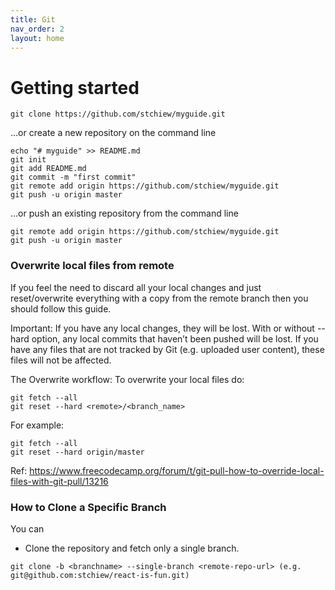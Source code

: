 ```yaml
---
title: Git
nav_order: 2
layout: home
---
```


# Getting started
```
git clone https://github.com/stchiew/myguide.git
```
…or create a new repository on the command line
```
echo "# myguide" >> README.md
git init
git add README.md
git commit -m "first commit"
git remote add origin https://github.com/stchiew/myguide.git
git push -u origin master
```
…or push an existing repository from the command line
```
git remote add origin https://github.com/stchiew/myguide.git
git push -u origin master
```

### Overwrite local files from remote

If you feel the need to discard all your local changes and just reset/overwrite everything with a copy from the remote branch then you should follow this guide.

Important: If you have any local changes, they will be lost. With or without --hard option, any local commits that haven’t been pushed will be lost.
If you have any files that are not tracked by Git (e.g. uploaded user content), these files will not be affected.

The Overwrite workflow:
To overwrite your local files do:

```
git fetch --all
git reset --hard <remote>/<branch_name>
```

For example:

```
git fetch --all
git reset --hard origin/master
```

Ref: https://www.freecodecamp.org/forum/t/git-pull-how-to-override-local-files-with-git-pull/13216

### How to Clone a Specific Branch

You can

- Clone the repository and fetch only a single branch.

```
git clone -b <branchname> --single-branch <remote-repo-url> (e.g. git@github.com:stchiew/react-is-fun.git)
```
